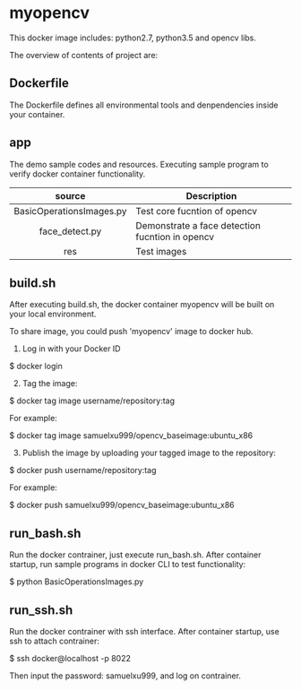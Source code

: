# myopencv
This docker image includes: python2.7, python3.5 and opencv libs.

The overview of contents of project are:

## Dockerfile
The Dockerfile defines all environmental tools and denpendencies inside your container.

## app
The demo sample codes and resources. Executing sample program to verify docker container functionality.

|   source   | Description |
|:----------:|-------------|
| BasicOperationsImages.py | Test core fucntion of opencv |
| face_detect.py | Demonstrate a face detection fucntion in opencv |
| res | Test images |


## build.sh
After executing build.sh, the docker container myopencv will be built on your local environment.

To share image, you could push 'myopencv' image to docker hub.

1) Log in with your Docker ID

$ docker login

2) Tag the image: 

$ docker tag image username/repository:tag

For example:

$ docker tag image samuelxu999/opencv_baseimage:ubuntu_x86

3) Publish the image by uploading your tagged image to the repository:

$ docker push username/repository:tag

For example:

$ docker push samuelxu999/opencv_baseimage:ubuntu_x86

## run_bash.sh

Run the docker contrainer, just execute run_bash.sh. After container startup, run sample programs in docker CLI to test functionality:

$ python BasicOperationsImages.py

## run_ssh.sh

Run the docker contrainer with ssh interface. After container startup, use ssh to attach contrainer:

$ ssh docker@localhost -p 8022

Then input the password: samuelxu999, and log on contrainer.
